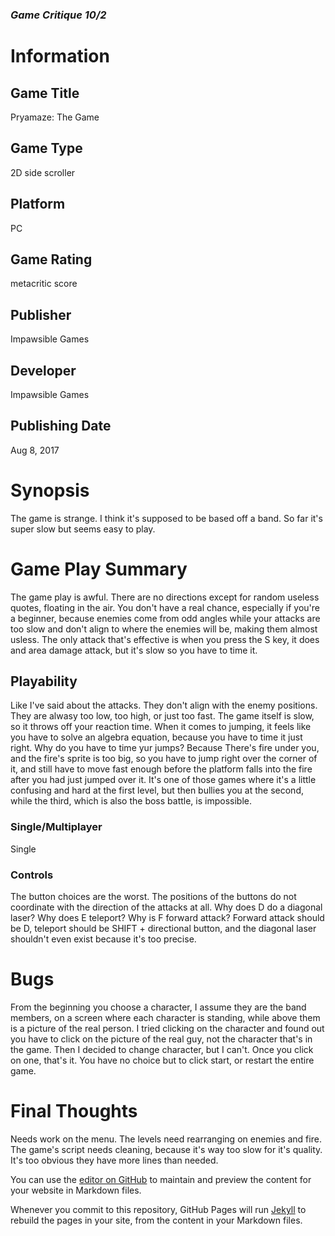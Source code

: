 ### *Game Critique 10/2*

# Information
## Game Title
Pryamaze: The Game
## Game Type
2D side scroller
## Platform
PC
## Game Rating
metacritic score
## Publisher
Impawsible Games
## Developer
Impawsible Games
## Publishing Date
Aug 8, 2017
# Synopsis
The game is strange. I think it's supposed to be based off a band. So far it's super slow but seems easy to play.

# Game Play Summary
The game play is awful. There are no directions except for random useless quotes, floating in the air. You don't have a real chance, especially if you're a beginner, because enemies come from odd angles while your attacks are too slow and don't align to where the enemies will be, making them almost usless. The only attack that's effective is when you press the S key, it does and area damage attack, but it's slow so you have to time it.
## Playability
Like I've said about the attacks. They don't align with the enemy positions. They are alwasy too low, too high, or just too fast. The game itself is slow, so it throws off your reaction time. When it comes to jumping, it feels like you have to solve an algebra equation, because you have to time it just right. Why do you have to time yur jumps? Because There's fire under you, and the fire's sprite is too big, so you have to jump right over the corner of it, and still have to move fast enough before the platform falls into the fire after you had just jumped over it. It's one of those games where it's a little confusing and hard at the first level, but then bullies you at the second, while the third, which is also the boss battle, is impossible.
### Single/Multiplayer
Single
### Controls
The button choices are the worst. The positions of the buttons do not coordinate with the direction of the attacks at all. Why does D do a diagonal laser? Why does E teleport? Why is F forward attack? Forward attack should be D, teleport should be SHIFT + directional button, and the diagonal laser shouldn't even exist because it's too precise.
# Bugs
From the beginning you choose a character, I assume they are the band members, on a screen where each character is standing, while above them is a picture of the real person. I tried clicking on the character and found out you have to click on the picture of the real guy, not the character that's in the game. Then I decided to change character, but I can't. Once you click on one, that's it. You have no choice but to click start, or restart the entire game.
# Final Thoughts
Needs work on the menu. The levels need rearranging on enemies and fire. The game's script needs cleaning, because it's way too slow for it's quality. It's too obvious they have more lines than needed.


You can use the [editor on GitHub](https://github.com/MetalSteakJacob/MetalSteakJacobCritiques.github.io/edit/master/index.md) to maintain and preview the content for your website in Markdown files.

Whenever you commit to this repository, GitHub Pages will run [Jekyll](https://jekyllrb.com/) to rebuild the pages in your site, from the content in your Markdown files.
